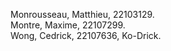 Monrousseau, Matthieu, 22103129.  
Montre, Maxime, 22107299.  
Wong, Cedrick, 22107636, Ko-Drick.  

